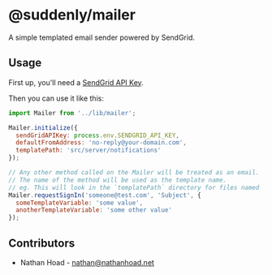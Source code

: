 # @suddenly/mailer

A simple templated email sender powered by SendGrid.

## Usage

First up, you'll need a [SendGrid API Key](https://app.sendgrid.com/settings/api_keys).

Then you can use it like this:

```js
import Mailer from '../lib/mailer';

Mailer.initialize({
  sendGridAPIKey: process.env.SENDGRID_API_KEY,
  defaultFromAddress: 'no-reply@your-domain.com',
  templatePath: 'src/server/notifications'
});

// Any other method called on the Mailer will be treated as an email.
// The name of the method will be used as the template name.
// eg. This will look in the `templatePath` directory for files named `requestSignIn.html.ejs` and `requestSignIn.text.ejs`
Mailer.requestSignIn('someone@test.com', 'Subject', {
  someTemplateVariable: 'some value',
  anotherTemplateVariable: 'some other value'
});
```

## Contributors

- Nathan Hoad - [nathan@nathanhoad.net](mailto:nathan@nathanhoad.net)
